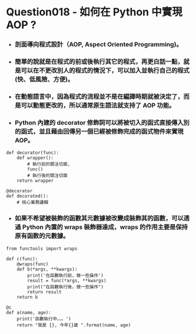 Question018 - 如何在 Python 中實現 AOP ?
=====
* ### 剖面導向程式設計（AOP, Aspect Oriented Programming)。
* ### 簡單的說就是在程式的前或後執行其它的程式，再更白話一點，就是可以在不更改別人的程式的情況下，可以加入並執行自己的程式 (快、低風險、方便)。
* ### 在動態語言中，因為程式的流程並不是在編譯時期就被決定了，而是可以動態更改的，所以通常原生語法就支持了 AOP 功能。
* ### Python 內建的 decorator 修飾詞可以將被切入的函式直接傳入別的函式，並且藉由回傳另一個已經被修飾完成的函式物件來實現 AOP。
```
def decorator(func):
    def wrapper():
        # 執行前的關注切面, 
        func()
        # 執行後的關注切面
    return wrapper

@decorator
def decorated():
    # 核心業務邏輯
```
* ### 如果不希望被裝飾的函數其元數據被改變成裝飾其的函數，可以透過 Python 內置的 wraps 裝飾器達成，wraps 的作用主要是保持原有函数的元數據。
```
from functools import wraps

def c(func):
    @wraps(func)
    def b(*args, **kwargs):
        print('在函數執行前，做一些操作')
        result = func(*args, **kwargs)
        print("在函數執行後，做一些操作")
        return result
    return b

@c
def a(name, age):
    print('函數執行中。。。')
    return "我是 {}, 今年{}歲 ".format(name, age)
```
<br />
